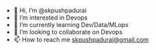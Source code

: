 - 👋 Hi, I’m @skpushpadurai
- 👀 I’m interested in Devops
- 🌱 I’m currently learning Dev/Data/MLops
- 💞️ I’m looking to collaborate on Devops
- 📫 How to reach me skpushpadurai@gmail.com

<!---
skpushpadurai/skpushpadurai is a ✨ special ✨ repository because its `README.md` (this file) appears on your GitHub profile.
You can click the Preview link to take a look at your changes.
--->
